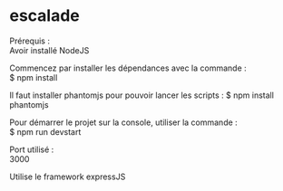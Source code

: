 # escalade

Prérequis : <br/>
Avoir installé NodeJS

Commencez par installer les dépendances avec la commande : <br/>
$ npm install

Il faut installer phantomjs pour pouvoir lancer les scripts :
$ npm install phantomjs

Pour démarrer le projet sur la console, utiliser la commande : <br/>
$ npm run devstart

Port utilisé : <br/>
3000

Utilise le framework expressJS
